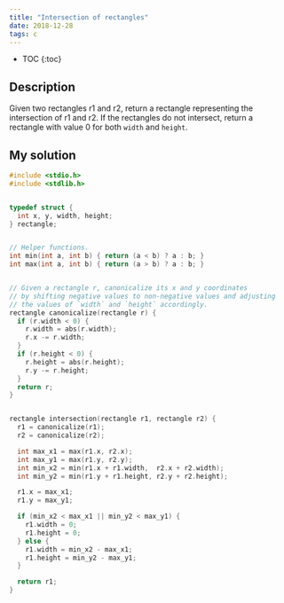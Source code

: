 ```yaml
---
title: "Intersection of rectangles"
date: 2018-12-28
tags: c
---
```


* TOC
{:toc}


## Description

Given two rectangles r1 and r2, return a rectangle representing
the intersection of r1 and r2. If the rectangles do not intersect,
return a rectangle with value 0 for both `width` and `height`.


## My solution

```c
#include <stdio.h>
#include <stdlib.h>


typedef struct {
  int x, y, width, height;
} rectangle;


// Helper functions.
int min(int a, int b) { return (a < b) ? a : b; }
int max(int a, int b) { return (a > b) ? a : b; } 


// Given a rectangle r, canonicalize its x and y coordinates
// by shifting negative values to non-negative values and adjusting
// the values of `width` and `height` accordingly.
rectangle canonicalize(rectangle r) {
  if (r.width < 0) {
    r.width = abs(r.width);
    r.x -= r.width;
  }
  if (r.height < 0) {
    r.height = abs(r.height);
    r.y -= r.height;
  }
  return r;
}


rectangle intersection(rectangle r1, rectangle r2) {
  r1 = canonicalize(r1);
  r2 = canonicalize(r2);

  int max_x1 = max(r1.x, r2.x);
  int max_y1 = max(r1.y, r2.y);
  int min_x2 = min(r1.x + r1.width,  r2.x + r2.width);
  int min_y2 = min(r1.y + r1.height, r2.y + r2.height);

  r1.x = max_x1;
  r1.y = max_y1;

  if (min_x2 < max_x1 || min_y2 < max_y1) {
    r1.width = 0;
    r1.height = 0;
  } else {
    r1.width = min_x2 - max_x1;
    r1.height = min_y2 - max_y1;
  }

  return r1;
}
```

